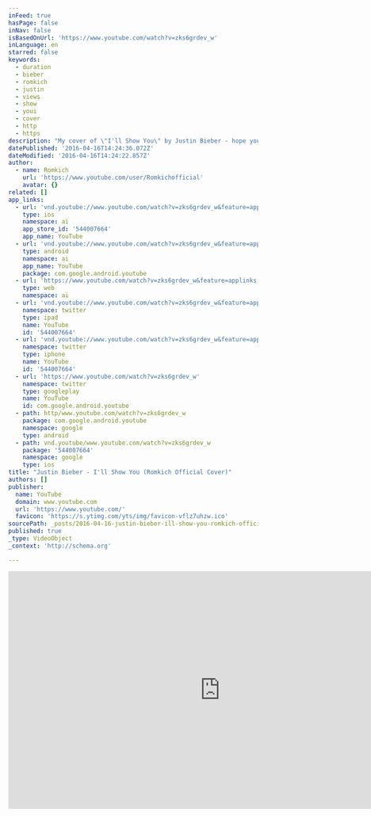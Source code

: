 ```yaml
---
inFeed: true
hasPage: false
inNav: false
isBasedOnUrl: 'https://www.youtube.com/watch?v=zks6grdev_w'
inLanguage: en
starred: false
keywords:
  - duration
  - bieber
  - romkich
  - justin
  - views
  - show
  - youi
  - cover
  - http
  - https
description: "My cover of \"I'll Show You\" by Justin Bieber - hope you enjoy!!! Thanks to Jed Official for the instrumental track - https://www.youtube.com/user/Arventex My social links: Instagram: http://instagram.com/romankasevich Facebook: http://www.facebook.com/romkichofficial YouTube: https://www.youtube.com/user/romkicho..."
datePublished: '2016-04-16T14:24:36.072Z'
dateModified: '2016-04-16T14:24:22.857Z'
author:
  - name: Romkich
    url: 'https://www.youtube.com/user/Romkichofficial'
    avatar: {}
related: []
app_links:
  - url: 'vnd.youtube://www.youtube.com/watch?v=zks6grdev_w&feature=applinks'
    type: ios
    namespace: ai
    app_store_id: '544007664'
    app_name: YouTube
  - url: 'vnd.youtube://www.youtube.com/watch?v=zks6grdev_w&feature=applinks'
    type: android
    namespace: ai
    app_name: YouTube
    package: com.google.android.youtube
  - url: 'https://www.youtube.com/watch?v=zks6grdev_w&feature=applinks'
    type: web
    namespace: ai
  - url: 'vnd.youtube://www.youtube.com/watch?v=zks6grdev_w&feature=applinks'
    namespace: twitter
    type: ipad
    name: YouTube
    id: '544007664'
  - url: 'vnd.youtube://www.youtube.com/watch?v=zks6grdev_w&feature=applinks'
    namespace: twitter
    type: iphone
    name: YouTube
    id: '544007664'
  - url: 'https://www.youtube.com/watch?v=zks6grdev_w'
    namespace: twitter
    type: googleplay
    name: YouTube
    id: com.google.android.youtube
  - path: http/www.youtube.com/watch?v=zks6grdev_w
    package: com.google.android.youtube
    namespace: google
    type: android
  - path: vnd.youtube/www.youtube.com/watch?v=zks6grdev_w
    package: '544007664'
    namespace: google
    type: ios
title: "Justin Bieber - I'll Show You (Romkich Official Cover)"
authors: []
publisher:
  name: YouTube
  domain: www.youtube.com
  url: 'https://www.youtube.com/'
  favicon: 'https://s.ytimg.com/yts/img/favicon-vflz7uhzw.ico'
sourcePath: _posts/2016-04-16-justin-bieber-ill-show-you-romkich-official-cover.md
published: true
_type: VideoObject
_context: 'http://schema.org'

---
```

<iframe src="https://cdn.embedly.com/widgets/media.html?src=https%3A%2F%2Fwww.youtube.com%2Fembed%2Fzks6grdev_w%3Ffeature%3Doembed&amp;url=https%3A%2F%2Fwww.youtube.com%2Fwatch%3Fv%3Dzks6grdev_w&amp;image=https%3A%2F%2Fi.ytimg.com%2Fvi%2Fzks6grdev_w%2Fhqdefault.jpg&amp;key=b7d04c9b404c499eba89ee7072e1c4f7&amp;type=text%2Fhtml&amp;schema=youtube" width="854" height="480" scrolling="no" frameborder="0" allowfullscreen="allowfullscreen" style=""></iframe>